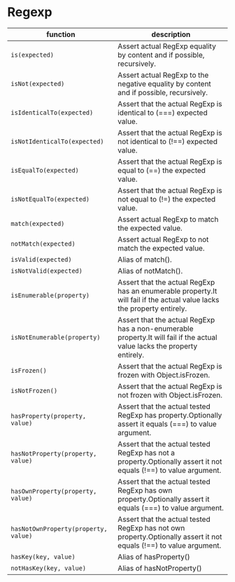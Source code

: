 # Regexp

| function | description |
| --- | --- |
|` is(expected) `                   | Assert actual RegExp equality by content and if possible, recursively. |
|` isNot(expected) `                | Assert actual RegExp to the negative equality by content and if possible, recursively. |
|` isIdenticalTo(expected) `        | Assert that the actual RegExp is identical to (===) expected value. |
|` isNotIdenticalTo(expected) `     | Assert that the actual RegExp is not identical to (!==) expected value. |
|` isEqualTo(expected) `            | Assert that the actual RegExp is equal to (==) the expected value. |
|` isNotEqualTo(expected) `         | Assert that the actual RegExp is not equal to (!=) the expected value. |
|` match(expected) `                | Assert actual RegExp to match the expected value. |
|` notMatch(expected) `             | Assert actual RegExp to not match the expected value. |
|` isValid(expected) `              | Alias of match(). |
|` isNotValid(expected) `           | Alias of notMatch(). |
|` isEnumerable(property) `         | Assert that the actual RegExp has an enumerable property.It will fail if the actual value lacks the property entirely. |
|` isNotEnumerable(property) `      | Assert that the actual RegExp has a non-enumerable property.It will fail if the actual value lacks the property entirely. |
|` isFrozen() `                     | Assert that the actual RegExp is frozen with Object.isFrozen. |
|` isNotFrozen() `                  | Assert that the actual RegExp is not frozen with Object.isFrozen. |
|` hasProperty(property, value) `   | Assert that the actual tested RegExp has property.Optionally assert it equals (===) to value argument. |
|` hasNotProperty(property, value) `  | Assert that the actual tested RegExp has not a property.Optionally assert it not equals (!==) to value argument. |
|` hasOwnProperty(property, value) `  | Assert that the actual tested RegExp has own property.Optionally assert it equals (===) to value argument. |
|` hasNotOwnProperty(property, value) `  | Assert that the actual tested RegExp has not own property.Optionally assert it not equals (!==) to value argument. |
|` hasKey(key, value) `             | Alias of hasProperty() |
|` notHasKey(key, value) `          | Alias of hasNotProperty() |

